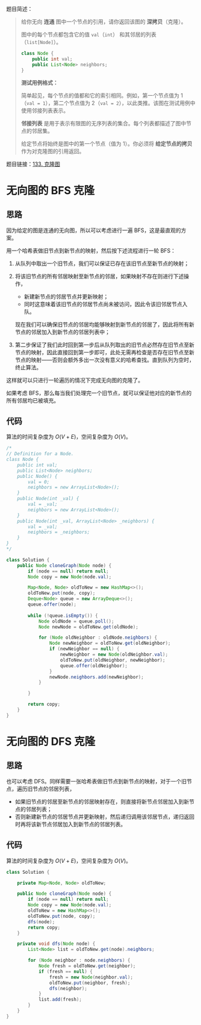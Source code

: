 题目简述：

> 给你无向 **连通** 图中一个节点的引用，请你返回该图的 **深拷贝**（克隆）。
>
> 图中的每个节点都包含它的值 `val`（`int`） 和其邻居的列表（`list[Node]`）。
>
> ```java
> class Node {
>     public int val;
>     public List<Node> neighbors;
> }
> ```
>
>  
>
> **测试用例格式：**
>
> 简单起见，每个节点的值都和它的索引相同。例如，第一个节点值为 1（`val = 1`），第二个节点值为 2（`val = 2`），以此类推。该图在测试用例中使用邻接列表表示。
>
> **邻接列表** 是用于表示有限图的无序列表的集合。每个列表都描述了图中节点的邻居集。
>
> 给定节点将始终是图中的第一个节点（值为 1）。你必须将 **给定节点的拷贝** 作为对克隆图的引用返回。

题目链接：[133. 克隆图](https://leetcode.cn/problems/clone-graph/)

# 无向图的 BFS 克隆

## 思路

因为给定的图是连通的无向图，所以可以考虑进行一遍 BFS，这是最直观的方案。

用一个哈希表做旧节点到新节点的映射，然后按下述流程进行一轮 BFS：

1. 从队列中取出一个旧节点，我们可以保证已存在该旧节点至新节点的映射；

2. 将该旧节点的所有邻居映射至新节点的邻居，如果映射不存在则进行下述操作，
   - 新建新节点的邻居节点并更新映射；
   - 同时这意味着该旧节点的邻居节点尚未被访问，因此令该旧邻居节点入队。
   
   现在我们可以确保旧节点的邻居均能够映射到新节点的邻居了，因此将所有新节点的邻居加入到新节点的邻居列表中；
   
3. 第二步保证了我们此时回到第一步后从队列取出的旧节点必然存在旧节点至新节点的映射，因此直接回到第一步即可，此处无需再检查是否存在旧节点至新节点的映射——否则会额外多出一次没有意义的哈希查找。直到队列为空时，终止算法。

这样就可以只进行一轮遍历的情况下完成无向图的克隆了。

如果考虑 BFS，那么每当我们处理完一个旧节点，就可以保证他对应的新节点的所有邻居均已被填充。

## 代码

算法的时间复杂度为 $O(V+E)$，空间复杂度为 $O(V)$。

```java
/*
// Definition for a Node.
class Node {
    public int val;
    public List<Node> neighbors;
    public Node() {
        val = 0;
        neighbors = new ArrayList<Node>();
    }
    public Node(int _val) {
        val = _val;
        neighbors = new ArrayList<Node>();
    }
    public Node(int _val, ArrayList<Node> _neighbors) {
        val = _val;
        neighbors = _neighbors;
    }
}
*/

class Solution {
    public Node cloneGraph(Node node) {
        if (node == null) return null;
        Node copy = new Node(node.val);

        Map<Node, Node> oldToNew = new HashMap<>();
        oldToNew.put(node, copy);
        Deque<Node> queue = new ArrayDeque<>();
        queue.offer(node);
        
        while (!queue.isEmpty()) {
            Node oldNode = queue.poll();
            Node newNode = oldToNew.get(oldNode);

            for (Node oldNeighbor : oldNode.neighbors) {
                Node newNeighbor = oldToNew.get(oldNeighbor);
                if (newNeighbor == null) {
                    newNeighbor = new Node(oldNeighbor.val);
                    oldToNew.put(oldNeighbor, newNeighbor);
                    queue.offer(oldNeighbor);
                }
                newNode.neighbors.add(newNeighbor);
            }

        }

        return copy;
    }
}
```

# 无向图的 DFS 克隆

## 思路

也可以考虑 DFS。同样需要一张哈希表做旧节点到新节点的映射，对于一个旧节点，遍历旧节点的邻居列表，

- 如果旧节点的邻居至新节点的邻居映射存在，则直接将新节点邻居加入到新节点的邻居列表；
- 否则新建新节点的邻居节点并更新映射，然后递归调用该邻居节点，递归返回时再将该新节点邻居加入到新节点的邻居列表。

## 代码

算法的时间复杂度为 $O(V+E)$，空间复杂度为 $O(V)$。

```java
class Solution {

    private Map<Node, Node> oldToNew;

    public Node cloneGraph(Node node) {
        if (node == null) return null;
        Node copy = new Node(node.val);
        oldToNew = new HashMap<>();
        oldToNew.put(node, copy);
        dfs(node);
        return copy;
    }

    private void dfs(Node node) {
        List<Node> list = oldToNew.get(node).neighbors;

        for (Node neighbor : node.neighbors) {
            Node fresh = oldToNew.get(neighbor);
            if (fresh == null) {
                fresh = new Node(neighbor.val);
                oldToNew.put(neighbor, fresh);
                dfs(neighbor);
            }
            list.add(fresh);
        }
    }
}
```
